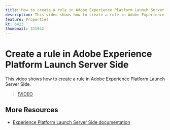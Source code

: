 ```yaml
---
title: How to create a rule in Adobe Experience Platform Launch Server Side
description: This video shows how to create a rule in Adobe Experience Platform Launch Server Side.
feature: Properties
kt: 6423
thumbnail: 331942
---
```


# Create a rule in Adobe Experience Platform Launch Server Side

This video shows how to create a rule in Adobe Experience Platform Launch Server Side. 

>[!VIDEO](https://video.tv.adobe.com/v/331942?quality=12&learn=on)

## More Resources

* [Experience Platform Launch Server Side documentation](https://experienceleague.adobe.com/docs/launch/using/server-side-info/server-side-overview.html)